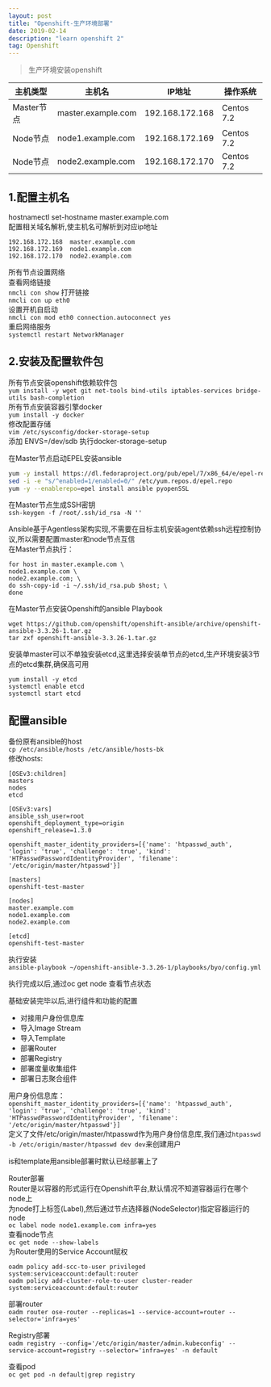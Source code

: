 ```yaml
---
layout: post
title: "Openshift-生产环境部署"
date: 2019-02-14  
description: "learn openshift 2"
tag: Openshift
---  
```


> 生产环境安装openshift

| 主机类型 | 主机名 | IP地址 | 操作系统 |  
| --- | --- | --- | --- |  
| Master节点 | master.example.com | 192.168.172.168 | Centos 7.2 |
| Node节点 | node1.example.com | 192.168.172.169 | Centos 7.2 |
| Node节点 | node2.example.com | 192.168.172.170 | Centos 7.2 |
  
## 1.配置主机名

hostnamectl set-hostname master.example.com  
配置相关域名解析,使主机名可解析到对应ip地址  

```host
192.168.172.168  master.example.com  
192.168.172.169  node1.example.com  
192.168.172.170  node2.example.com  
```

所有节点设置网络  
查看网络链接  
`nmcli con show`
打开链接  
`nmcli con up eth0`  
设置开机自启动  
`nmcli con mod eth0 connection.autoconnect yes`  
重启网络服务  
`systemctl restart NetworkManager`  
  
## 2.安装及配置软件包  

所有节点安装openshift依赖软件包  
`yum install -y wget git net-tools bind-utils iptables-services bridge-utils bash-completion`  
所有节点安装容器引擎docker  
`yum install -y docker`  
修改配置存储  
`vim /etc/sysconfig/docker-storage-setup`  
添加 ENVS=/dev/sdb
执行docker-storage-setup
  
在Master节点启动EPEL安装ansible  

```bash
yum -y install https://dl.fedoraproject.org/pub/epel/7/x86_64/e/epel-release-7-8.noarch.rpm  
sed -i -e "s/^enabled=1/enabled=0/" /etc/yum.repos.d/epel.repo  
yum -y --enablerepo=epel install ansible pyopenSSL  
```

在Master节点生成SSH密钥  
`ssh-keygen -f /root/.ssh/id_rsa -N ''`  

Ansible基于Agentless架构实现,不需要在目标主机安装agent依赖ssh远程控制协议,所以需要配置master和node节点互信  
在Master节点执行：  

```shell
for host in master.example.com \
node1.example.com \
node2.example.com; \
do ssh-copy-id -i ~/.ssh/id_rsa.pub $host; \
done
```

在Master节点安装Openshift的ansible Playbook  

```shell
wget https://github.com/openshift/openshift-ansible/archive/openshift-ansible-3.3.26-1.tar.gz  
tar zxf openshift-ansible-3.3.26-1.tar.gz  
```

安装单master可以不单独安装etcd,这里选择安装单节点的etcd,生产环境安装3节点的etcd集群,确保高可用  

```shell
yum install -y etcd  
systemctl enable etcd  
systemctl start etcd  
```

## 配置ansible  

备份原有ansible的host  
`cp /etc/ansible/hosts /etc/ansible/hosts-bk`  
修改hosts:  

```hosts文件
[OSEv3:children]
masters
nodes
etcd

[OSEv3:vars]
ansible_ssh_user=root
openshift_deployment_type=origin
openshift_release=1.3.0

openshift_master_identity_providers=[{'name': 'htpasswd_auth', 'login': 'true', 'challenge': 'true', 'kind': 'HTPasswdPasswordIdentityProvider', 'filename': '/etc/origin/master/htpasswd'}]

[masters]
openshift-test-master

[nodes]
master.example.com  
node1.example.com  
node2.example.com

[etcd]
openshift-test-master
```

执行安装  
`ansible-playbook ~/openshift-ansible-3.3.26-1/playbooks/byo/config.yml`  

执行完成以后,通过oc get node 查看节点状态  

基础安装完毕以后,进行组件和功能的配置

- 对接用户身份信息库
- 导入Image Stream
- 导入Template
- 部署Router
- 部署Registry
- 部署度量收集组件
- 部署日志聚合组件

用户身份信息库：  
`openshift_master_identity_providers=[{'name': 'htpasswd_auth', 'login': 'true', 'challenge': 'true', 'kind': 'HTPasswdPasswordIdentityProvider', 'filename': '/etc/origin/master/htpasswd'}]`  
定义了文件/etc/origin/master/htpasswd作为用户身份信息库,我们通过`htpasswd -b /etc/origin/master/htpasswd dev dev`来创建用户  

is和template用ansible部署时默认已经部署上了  

Router部署  
Router是以容器的形式运行在Openshift平台,默认情况不知道容器运行在哪个node上  
为node打上标签(Label),然后通过节点选择器(NodeSelector)指定容器运行的node  
`oc label node node1.example.com infra=yes`  
查看node节点  
`oc get node --show-labels`  
为Router使用的Service Account赋权  

```shell
oadm policy add-scc-to-user privileged system:serviceaccount:default:router
oadm policy add-cluster-role-to-user cluster-reader system:serviceaccount:default:router
```

部署router  
`oadm router ose-router --replicas=1 --service-account=router --selector='infra=yes'`

Registry部署  
`oadm registry --config='/etc/origin/master/admin.kubeconfig' --service-account=registry --selector='infra=yes' -n default`  

查看pod  
`oc get pod -n default|grep registry`  
